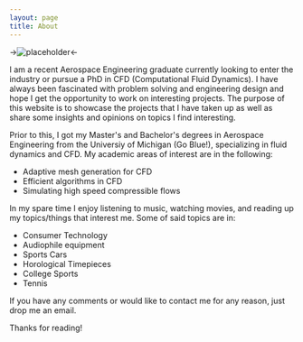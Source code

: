 ```yaml
---
layout: page
title: About
---
```


->![placeholder](http://lennardgoh.github.io/images/aboutMe.jpg "Me and my parents at my Graduation Ceremony")<-

I am a recent Aerospace Engineering graduate currently looking to enter the industry or pursue a PhD in CFD (Computational Fluid Dynamics). I have always been fascinated with problem solving and engineering design and hope I get the opportunity to work on interesting projects. The purpose of this website is to showcase the projects that I have taken up as well as share some insights and opinions on topics I find interesting.

Prior to this, I got my Master's and Bachelor's degrees in Aerospace Engineering from the Universiy of Michigan (Go Blue!), specializing in fluid dynamics and CFD. My academic areas of interest are in the following:

* Adaptive mesh generation for CFD
* Efficient algorithms in CFD
* Simulating high speed compressible flows

In my spare time I enjoy listening to music, watching movies, and reading up my topics/things that interest me. Some of said topics are in:

* Consumer Technology
* Audiophile equipment
* Sports Cars
* Horological Timepieces
* College Sports
* Tennis

If you have any comments or would like to contact me for any reason, just drop me an email.

Thanks for reading!
